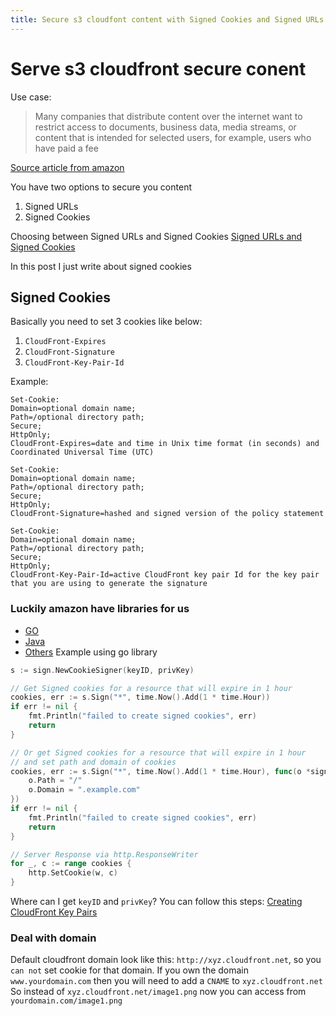```yaml
---
title: Secure s3 cloudfont content with Signed Cookies and Signed URLs
---
```

# Serve s3 cloudfront secure conent
Use case:
>Many companies that distribute content over the internet want to restrict access to documents, business data, media streams, or content that is intended for selected users, for example, users who have paid a fee

[Source article from amazon](https://docs.aws.amazon.com/AmazonCloudFront/latest/DeveloperGuide/PrivateContent.html)

You have two options to secure you content
1. Signed URLs
2. Signed Cookies

Choosing between Signed URLs and Signed Cookies [Signed URLs and Signed Cookies](https://docs.aws.amazon.com/AmazonCloudFront/latest/DeveloperGuide/private-content-choosing-signed-urls-cookies.html) 

In this post I just write about signed cookies
## Signed Cookies 
Basically you need to set 3 cookies like below:  
  1.  `CloudFront-Expires`
  2.  `CloudFront-Signature`
  3.  `CloudFront-Key-Pair-Id`

Example:
```
Set-Cookie:
Domain=optional domain name;
Path=/optional directory path;
Secure;
HttpOnly;
CloudFront-Expires=date and time in Unix time format (in seconds) and Coordinated Universal Time (UTC)

Set-Cookie:
Domain=optional domain name;
Path=/optional directory path;
Secure;
HttpOnly;
CloudFront-Signature=hashed and signed version of the policy statement

Set-Cookie:
Domain=optional domain name;
Path=/optional directory path;
Secure;
HttpOnly;
CloudFront-Key-Pair-Id=active CloudFront key pair Id for the key pair that you are using to generate the signature
```
### Luckily amazon have libraries for us
- [GO](https://docs.aws.amazon.com/sdk-for-go/api/service/cloudfront/sign/#CookieSigner.Sign)
- [Java](https://docs.aws.amazon.com/AmazonCloudFront/latest/DeveloperGuide/CFPrivateDistJavaDevelopment.html)
- [Others](https://docs.aws.amazon.com/AmazonCloudFront/latest/DeveloperGuide/PrivateCFSignatureCodeAndExamples.html)
Example using go library

```go
s := sign.NewCookieSigner(keyID, privKey)

// Get Signed cookies for a resource that will expire in 1 hour
cookies, err := s.Sign("*", time.Now().Add(1 * time.Hour))
if err != nil {
    fmt.Println("failed to create signed cookies", err)
    return
}

// Or get Signed cookies for a resource that will expire in 1 hour
// and set path and domain of cookies
cookies, err := s.Sign("*", time.Now().Add(1 * time.Hour), func(o *sign.CookieOptions) {
    o.Path = "/"
    o.Domain = ".example.com"
})
if err != nil {
    fmt.Println("failed to create signed cookies", err)
    return
}

// Server Response via http.ResponseWriter
for _, c := range cookies {
    http.SetCookie(w, c)
}
```
Where can I get `keyID` and `privKey`?
You can follow this steps: [Creating CloudFront Key Pairs](https://docs.aws.amazon.com/AmazonCloudFront/latest/DeveloperGuide/private-content-trusted-signers.html#private-content-creating-cloudfront-key-pairs)
### Deal with domain
Default cloudfront domain look like this: `http://xyz.cloudfront.net`, so you `can not` set cookie for that domain.
If you own the domain `www.yourdomain.com` then you will need to add a `CNAME` to `xyz.cloudfront.net`
So instead of `xyz.cloudfront.net/image1.png` now you can access from `yourdomain.com/image1.png`